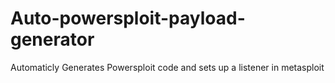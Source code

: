 # Auto-powersploit-payload-generator
Automaticly Generates Powersploit code and sets up a listener in metasploit
